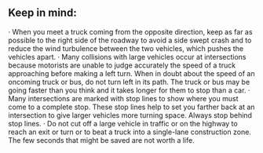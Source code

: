 ## Keep in mind:
· When you meet a truck coming from the opposite direction, keep as far as possible to the right side of the roadway to avoid a side swept crash and to reduce the wind turbulence between the two vehicles, which pushes the vehicles apart.
· Many collisions with large vehicles occur at intersections because motorists are unable to judge accurately the speed of a truck approaching before making a left turn. When in doubt about the speed of an oncoming truck or bus, do not turn left in its path. The truck or bus may be going faster than you think and it takes longer for them to stop than a car.
· Many intersections are marked with stop lines to show where you must come to a complete stop. These stop lines help to set you farther back at an intersection to give larger vehicles more turning space. Always stop behind stop lines.
· Do not cut off a large vehicle in traffic or on the highway to reach an exit or turn or to beat a truck into a single-lane construction zone. The few seconds that might be saved are not worth a life.